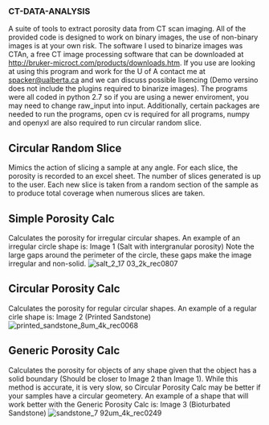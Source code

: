### CT-DATA-ANALYSIS
A suite of tools to extract porosity data from CT scan imaging. All of the provided code is designed to work on binary images, the use of non-binary images is at your own risk. The software I used to binarize images was CTAn, a free CT image processing software that can be downloaded at http://bruker-microct.com/products/downloads.htm. If you use are looking at using this program and work for the U of A contact me at spacker@ualberta.ca and we can discuss possible lisencing (Demo versino does not include the plugins required to binarize images). The programs were all coded in python 2.7 so if you are using a newer enviroment, you may need to change raw_input into input. Additionally, certain packages are needed to run the programs, open cv is required for all programs, numpy and openyxl are also required to run circular random slice. 

## Circular Random Slice 
Mimics the action of slicing a sample at any angle. For each slice, the porosity is recorded to an excel sheet. The number of slices generated is up to the user. Each new slice is taken from a random section of the sample as to produce total coverage when numerous slices are taken.

## Simple Porosity Calc
Calculates the porosity for irregular circular shapes. An example of an irregular circle shape is: Image 1 (Salt with intergranular porosity) Note the large gaps around the perimeter of the circle, these gaps make the image irregular and non-solid.
![salt_2_17 03_2k_rec0807](https://user-images.githubusercontent.com/35316529/45987469-d9ce3a80-c02e-11e8-9a0f-b95601038fda.jpg)

## Circular Porosity Calc
Calculates the porosity for regular circular shapes. An example of a regular cirle shape is: Image 2 (Printed Sandstone)
![printed_sandstone_8um_4k_rec0068](https://user-images.githubusercontent.com/35316529/45987387-5e6c8900-c02e-11e8-8916-12869e402015.jpg)

## Generic Porosity Calc
Calculates the porosity for objects of any shape given that the object has a solid boundary (Should be closer to Image 2 than Image 1).
While this method is accurate, it is very slow, so Circular Porosity Calc may be better if your samples have a circular geometery.
An example of a shape that will work better with the Generic Porosity Calc is: Image 3 (Bioturbated Sandstone)
![sandstone_7 92um_4k_rec0249](https://user-images.githubusercontent.com/35316529/46028027-b21db780-c0ac-11e8-9915-0a7743a1c0c4.jpg)

